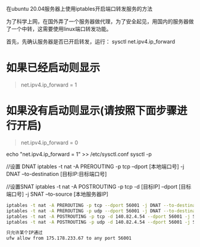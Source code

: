 在ubuntu 20.04服务器上使用iptables开启端口转发服务的方法

为了科学上网，在国外弄了一个服务器做代理，为了安全起见，用国内的服务器做了一个中转，这需要使用linux端口转发功能。

首先，先确认服务器是否已开启转发，运行：
sysctl net.ipv4.ip_forward
# 如果已经启动则显示
> net.ipv4.ip_forward = 1
# 如果没有启动则显示(请按照下面步骤进行开启)
> net.ipv4.ip_forward = 0

echo "net.ipv4.ip_forward = 1" >> /etc/sysctl.conf
sysctl -p

//设置 DNAT
iptables -t nat -A PREROUTING -p tcp –dport [本地端口号] -j DNAT –to-destination [目标IP:目标端口号]

//设置SNAT
iptables -t nat -A POSTROUTING -p tcp -d [目标IP] –dport [目标端口号] -j SNAT –to-source [本地服务器IP]



```bash
iptables -t nat -A PREROUTING -p tcp --dport 56001 -j DNAT --to-destination 140.82.4.54:56001
iptables -t nat -A PREROUTING -p udp --dport 56001 -j DNAT --to-destination 140.82.4.54:56001
iptables -t nat -A POSTROUTING -p tcp -d 140.82.4.54 --dport 56001 -j SNAT --to-source 175.178.233.67
iptables -t nat -A POSTROUTING -p udp -d 140.82.4.54 --dport 56001 -j SNAT --to-source 175.178.233.67

只允许某个IP通过
ufw allow from 175.178.233.67 to any port 56001
```
